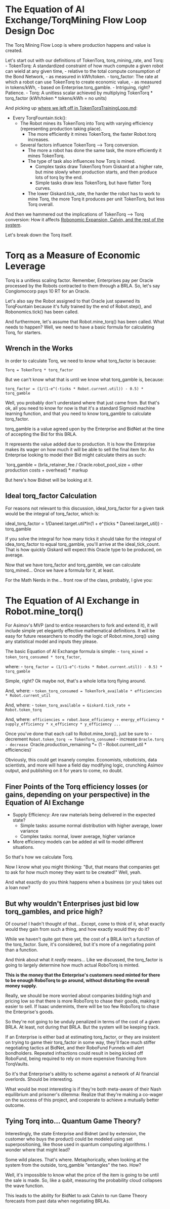 # The Equation of AI Exchange/TorqMining Flow Loop Design Doc

The Torq Mining Flow Loop is where production happens and value is created.

Let's start out with our definitions of TokenTorq, torq_mining_rate, and Torq:
	- TokenTorq: A standardized constraint of how much compute a given robot can wield at any given time, 
		- relative to the total compute consumption of the Bond Network, 
		- as measured in kWh/token.
	- torq_factor: The rate at which a robot can use TokenTorq to create economic value, 
		- as measured in tokens/kWh, 
		- based on Enterprise.torq_gamble. 
		- Intriguing, right? Patience.
	- Torq: A unitless scalar achieved by multiplying TokenTorq * torq_factor (kWh/token * tokens/kWh = no units)

And picking up [where we left off in TokenTorqTrainingLoop.md](https://github.com/GrokkingGrok/Project-Asimov/blob/MVP/design/src/asimov/flow/TokenTorqTrainingLoop.md):
- Every TorqFountain.tick():
  - The Robot mines its TokenTorq into Torq with varying efficiency (representing production taking place).
    - The more efficiently it mines TokenTorq, the faster Robot.torq increases.
  - Several factors influence TokenTorq --> Torq conversion.
    - The more a robot has done the same task, the more efficiently it mines TokenTorq.
    - The type of task also influences how Torq is mined.
      - Complex tasks draw TokenTorq from Giskard at a higher rate, but mine slowly when production starts, and then produce lots of torq by the end.
      - Simple tasks draw less TokenTorq, but have flatter Torq curves.
    - The lower Giskard.tick_rate, the harder the robot has to work to mine Torq, the more Torq it produces per unit TokenTorq, but less Torq overall.

And then we hammered out the implications of TokenTorq --> Torq conversion: How it affects [Robonomic Expansion, Calvin, and the rest of the system](https://github.com/GrokkingGrok/Project-Asimov/blob/MVP/design/src/RobonomicExpansion.md).

Let's break down the Torq itself.

# Torq as a Measure of Economic Leverage

Torq is a unitless scaling factor. Remember, Enterprises pay per Oracle processed by the Robots contracted to them through a BRLA. So, let's say Conglomocorp pays 10 RT for an Oracle.

Let's also say the Robot assigned to that Oracle just spawned its TorqFountain because it's fully trained by the end of Robot.step(), and Robonomics.tick() has been called.

And furthermore, let's assume that Robot.mine_torq() has been called. What needs to happen? Well, we need to have a basic formula for calculating Torq, for starters.

## Wrench in the Works

In order to calculate Torq, we need to know what torq_factor is because: 

`Torq = TokenTorq * torq_factor`

But we can't know what that is until we know what torq_gamble is, because:

`torq_factor = (1/(1-e^(-ticks * Robot.current.util)) - 0.5) * torq_gamble`

Well, you probably don't understand where that just came from. But that's ok, all you need to know for now is that it's a standard Sigmoid machine learning function, and that you need to know torq_gamble to calculate torq_factor. 

torq_gamble is a value agreed upon by the Enterprise and BidNet at the time of accepting the Bid for this BRLA.

It represents the value added due to production. It is how the Enterprise makes its wager on how much it will be able to sell the final item for. An Enterprise looking to model their Bid might calculate theirs as such:

`torq_gamble = (brla_retainer_fee / Oracle.robot_pool_size + other production costs + overhead) * markup 

But here's how Bidnet will be looking at it.

## Ideal torq_factor Calculation

For reasons not relevant to this discussion, ideal_torq_factor for a given task would be the integral of torq_factor, which is:

ideal_torq_factor = 1/Daneel.target.util*ln(1 + e^(ticks * Daneel.target_util)) - torq_gamble

If you solve the integral for how many ticks it should take for the integral of idea_torq_factor to equal torq_gamble, you'll arrive at the ideal_tick_count. That is how quickly Giskard will expect this Oracle type to be produced, on average.

Now that we have torq_factor and torq_gamble, we can calculate torq_mined... Once we have a formula for it, at least.

For the Math Nerds in the... front row of the class, probably, I give you:

# The Equation of AI Exchange in Robot.mine_torq()

For Asimov's MVP (and to entice researchers to fork and extend it), it will include simple yet elegantly effective mathematical definitions. It will be easy for future researchers to modify the logic of Robot.mine_torq() using any statistical model and inputs they please.

The basic Equation of AI Exchange formula is simple: 
	- `torq_mined = token_torq_consumed * torq_factor`, 

where:
	- `torq_factor = (1/(1-e^(-ticks * Robot.current.util)) - 0.5) * torq_gamble`

Simple, right? Ok maybe not, that's a whole lotta torq flying around. 

And, where:
	- `token_torq_consumed = TokenTork_available * efficiencies * Robot.current_util`

And, where:
	- `token_torq_available = Giskard.tick_rate + Robot.token_torq`

And, where:` efficiencies = robot.base_efficiency + energy_efficiency * supply_efficiency * x_efficiency * y_efficiency ...`

Once you've done that each call to Robot.mine_torq(), just be sure to 
	- decrement `Robot.token_torq -= TokenTorq_consumed`
	- increase `Oracle.torq
	- decrease `Oracle.production_remaining *= (1 - Robot.current_util * efficiencies)`

Obviously, this could get insanely complex. Economists, roboticists, data scientists, and more will have a field day modifying logic, crunching Asimov output, and publishing on it for years to come, no doubt.

## Finer Points of the Torq efficiency losses (or gains, depending on your perspective) in the Equation of AI Exchange


- Supply Efficiency: Are raw materials being delivered in the expected state?
	- Simple tasks: assume normal distribution with higher average, lower variance
 	- Complex tasks: normal, lower average, higher variance
- More efficiency models can be added at will to model different situations.

So that's how we calculate Torq. 

Now I know what you might thinking: "But, that means that companies get to ask for how much money they want to be created!" Well, yeah.

And what exactly do you think happens when a business (or you) takes out a loan now?

## But why wouldn't Enterprises just bid low torq_gambles, and price high?

Of course! I hadn't thought of that... Except, come to think of it, what exactly would they gain from such a thing, and how exactly would they do it?

While we haven't quite got there yet, the cost of a BRLA isn't a function of the torq_factor. Sure, it's considered, but it's more of a negotiating point than a function.

And think about what it *really* means... Like we discussed, the torq_factor is going to largely determine how much actual RoboTorq is minted.

**This is the money that the Enterprise's customers need minted for there to be enough RoboTorq to go around, without disturbing the overall money supply.**

Really, we should be more worried about companies bidding high and pricing low so that there is more RoboTorq to chase their goods, making it easier to sell. If Isaac undermints, there will be too few RoboTorq to chase the Enterprise's goods.

So they're not going to be unduly penalized in terms of the cost of a given BRLA. At least, not during that BRLA. But the system will be keeping track.

If an Enterprise is either bad at estimating torq_factor, or they are insistent on trying to game their torq_factor in some way, they'll face much stiffer negotiating tactics at BidNet, and their RoboFund Funnels will alert bondholders. Repeated infractions could result in being kicked off RoboFund, being required to rely on more expensive financing from TorqVaults.

So it's that Enterprise's ability to scheme against a network of AI financial overlords. Should be interesting.

What would be most interesting is if they're both meta-aware of their Nash equilibrium and prisoner's dilemma: Realize that they're making a co-wager on the success of this project, and cooperate to achieve a mutually better outcome.

## Tying Torq into... Quantum Game Theory?

Interestingly, the state Enterprise and Bidnet (and by extension, the customer who buys the product) could be modeled using set superpositioning, like those used in quantum computing algorithms. I wonder where that might lead?

Some wild places. That's where. Metaphorically, when looking at the system from the outside, torq_gamble "entangles" the two. How?

Well, it's impossible to know what the price of the item is going to be until the sale is made. So, like a qubit, measuring the probability cloud collapses the wave function.

This leads to the ability for BidNet to ask Calvin to run Game Theory forecasts from past data when negotiating BRLAs.















